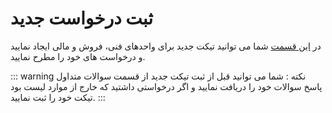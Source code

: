# ثبت درخواست جدید

در [این قسمت](https://panel.virakcloud.com/user/ticket/dashboard?step=faq) شما می توانید تیکت جدید برای واحدهای فنی، فروش و مالی ایجاد نمایید و درخواست های خود را مطرح نمایید.

::: warning نکته :
 شما می توانید قبل از ثبت تیکت جدید از قسمت سوالات متداول پاسخ سوالات خود را دریافت نمایید و اگر درخواستی داشتید که خارج از موارد لیست بود تیکت خود را ثبت نمایید.
:::

<DarkModeImage
  dark-src="/images/guides/fa/dark/tickets/register-req.png"
  light-src="/images/guides/fa/light/tickets/register-req.png"
  alt="Registration image"
/>

